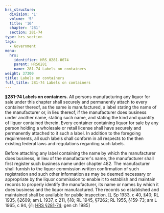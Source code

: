 ```yaml
---
hrs_structure:
  division: '1'
  volume: '5'
  title: '16'
  chapter: '281'
  section: 281-74
type: hrs_section
tags:
  - Government
menu:
  hrs:
    identifier: HRS_0281-0074
    parent: HRS0281
    name: 281-74 Labels on containers
weight: 37300
title: Labels on containers
full_title: 281-74 Labels on containers
---
```

**§281-74 Labels on containers.** All persons manufacturing any liquor for sale under this chapter shall securely and permanently attach to every container thereof, as the same is manufactured, a label stating the name of the manufacturer or, in lieu thereof, if the manufacturer does business under another name, stating such name, and stating the kind and quantity of liquor contained therein. Every container containing liquor for sale by any person holding a wholesale or retail license shall have securely and permanently attached to it such a label. In addition to the foregoing requirements, all such labels shall conform in all respects to the then existing federal laws and regulations regarding such labels.

Before attaching any label containing the name by which the manufacturer does business, in lieu of the manufacturer's name, the manufacturer shall first register such business name under chapter 482\. The manufacturer shall furnish to the liquor commission written confirmation of such registration and such other information as may be deemed necessary or appropriate by the liquor commission to enable it to establish and maintain records to properly identify the manufacturer, its name or names by which it does business and the liquor manufactured. The records so established and maintained shall be available for public inspection. [L Sp 1933, c 40, §40; RL 1935, §2609; am L 1937, c 211, §18; RL 1945, §7262; RL 1955, §159-73; am L 1965, c 94, §1; [HRS §281-74](/title-16/chapter-281/section-281-74/); gen ch 1985]
